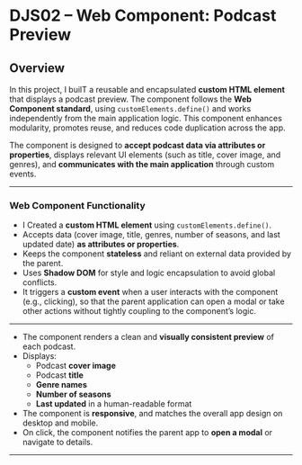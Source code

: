 # DJS02 – Web Component: Podcast Preview

## Overview

In this project, I builT a reusable and encapsulated **custom HTML element** that displays a podcast preview. The component follows the **Web Component standard**, using `customElements.define()` and works independently from the main application logic. This component enhances modularity, promotes reuse, and reduces code duplication across the app.

The component is designed to **accept podcast data via attributes or properties**, displays relevant UI elements (such as title, cover image, and genres), and **communicates with the main application** through custom events.

--- 

### Web Component Functionality

- I Created a **custom HTML element** using `customElements.define()`.
- Accepts data (cover image, title, genres, number of seasons, and last updated date) **as attributes or properties**.
- Keeps the component **stateless** and reliant on external data provided by the parent.
- Uses **Shadow DOM** for style and logic encapsulation to avoid global conflicts.
- It triggers a **custom event** when a user interacts with the component (e.g., clicking), so that the parent application can open a modal or take other actions without tightly coupling to the component’s logic.

--- 

- The component renders a clean and **visually consistent preview** of each podcast.
- Displays:
  - Podcast **cover image**
  - Podcast **title**
  - **Genre names**
  - **Number of seasons**
  - **Last updated** in a human-readable format
- The component is **responsive**, and matches the overall app design on desktop and mobile.
- On click, the component notifies the parent app to **open a modal** or navigate to details.

---